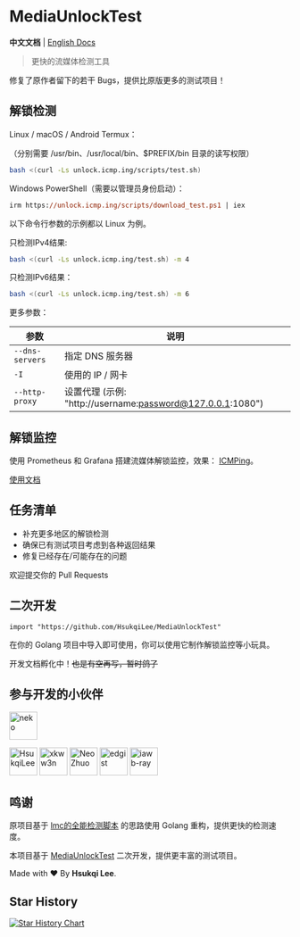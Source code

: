 # MediaUnlockTest

**中文文档** | [English Docs](https://github.com/HsukqiLee/MediaUnlockTest/blob/main/README_en.md)

> 更快的流媒体检测工具

修复了原作者留下的若干 Bugs，提供比原版更多的测试项目！

## 解锁检测

Linux / macOS / Android Termux：

（分别需要 /usr/bin、/usr/local/bin、$PREFIX/bin 目录的读写权限）

```bash
bash <(curl -Ls unlock.icmp.ing/scripts/test.sh)
```

Windows PowerShell（需要以管理员身份启动）：

```ps
irm https://unlock.icmp.ing/scripts/download_test.ps1 | iex
```

以下命令行参数的示例都以 Linux 为例。

只检测IPv4结果:

```bash
bash <(curl -Ls unlock.icmp.ing/test.sh) -m 4
```

只检测IPv6结果：

```bash
bash <(curl -Ls unlock.icmp.ing/test.sh) -m 6
```

更多参数：

|参数|说明|
|-|-|
|`--dns-servers`|指定 DNS 服务器|
|`-I`|使用的 IP / 网卡|
|`--http-proxy`|设置代理 (示例: "http://username:password@127.0.0.1:1080")|

## 解锁监控

使用 Prometheus 和 Grafana 搭建流媒体解锁监控，效果： [ICMPing](https://icmp.ing/service)。

[使用文档](https://github.com/HsukqiLee/MediaUnlockTest/blob/main/monitor/readme.md)

## 任务清单

- 补充更多地区的解锁检测
- 确保已有测试项目考虑到各种返回结果
- 修复已经存在/可能存在的问题

欢迎提交你的 Pull Requests

## 二次开发

```golang
import "https://github.com/HsukqiLee/MediaUnlockTest"
```

在你的 Golang 项目中导入即可使用，你可以使用它制作解锁监控等小玩具。

开发文档孵化中！~~也是有空再写，暂时鸽了~~

## 参与开发的小伙伴

<!--GAMFC_DELIMITER--><a href="https://github.com/nkeonkeo" title="neko"><img src="https://avatars.githubusercontent.com/u/36293036?v=4" width="50;" alt="neko"/></a>
<a href="https://github.com/HsukqiLee" title="HsukqiLee"><img src="https://avatars.githubusercontent.com/u/79034142?v=4" width="50;" alt="HsukqiLee"/></a>
<a href="https://github.com/xkww3n" title="xkww3n"><img src="https://avatars.githubusercontent.com/u/30206355?v=4" width="50;" alt="xkww3n"/></a>
<a href="https://github.com/oif" title="Neo Zhuo"><img src="https://avatars.githubusercontent.com/u/6374269?v=4" width="50;" alt="Neo Zhuo"/></a>
<a href="https://github.com/edgist" title="edgist"><img src="https://avatars.githubusercontent.com/u/34343603?v=4" width="50;" alt="edgist"/></a>
<a href="https://github.com/iawb-ray" title="iawb-ray"><img src="https://avatars.githubusercontent.com/u/49180084?v=4" width="50;" alt="iawb-ray"/></a><!--GAMFC_DELIMITER_END-->

## 鸣谢

原项目基于 [lmc的全能检测脚本](https://github.com/lmc999/RegionRestrictionCheck) 的思路使用 Golang 重构，提供更快的检测速度。

本项目基于 [MediaUnlockTest](https://github.com/nkeonkeo/MediaUnlockTest) 二次开发，提供更丰富的测试项目。

Made with ❤️ By **Hsukqi Lee**.

## Star History

[![Star History Chart](https://api.star-history.com/svg?repos=HsukqiLee/MediaUnlockTest&type=Date)](https://star-history.com/#HsukqiLee/MediaUnlockTest&Date)